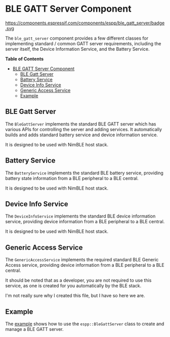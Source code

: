 # BLE GATT Server Component

https://components.espressif.com/components/espp/ble_gatt_server/badge.svg

The `ble_gatt_server` component provides a few different classes for
implementing standard / common GATT server requirements, including the server
itself, the Device Information Service, and the Battery Service.

<!-- markdown-toc start - Don't edit this section. Run M-x markdown-toc-refresh-toc -->
**Table of Contents**

- [BLE GATT Server Component](#ble-gatt-server-component)
  - [BLE Gatt Server](#ble-gatt-server)
  - [Battery Service](#battery-service)
  - [Device Info Service ](#device-info-service)
  - [Generic Access Service](#generic-access-service)
  - [Example](#example)

<!-- markdown-toc end -->

## BLE Gatt Server

The `BleGattServer` implements the standard BLE GATT server which has various
APIs for controlling the server and adding services. It automatically builds and
adds standard battery service and device information service.

It is designed to be used with NimBLE host stack.

## Battery Service

The `BatteryService` implements the standard BLE battery service, providing
battery state information from a BLE peripheral to a BLE central.

It is designed to be used with NimBLE host stack.

## Device Info Service 

The `DeviceInfoService` implements the standard BLE device information service,
providing device information from a BLE peripheral to a BLE central.

It is designed to be used with NimBLE host stack.

## Generic Access Service

The `GenericAccessService` implements the required standard BLE Generic Access
service, providing device information from a BLE peripheral to a BLE central.

It should be noted that as a developer, you are not required to use this
service, as one is created for you automatically by the BLE stack.

I'm not really sure why I created this file, but I have so here we are.

## Example

The [example](./example) shows how to use the `espp::BleGattServer` class to
create and manage a BLE GATT server.

